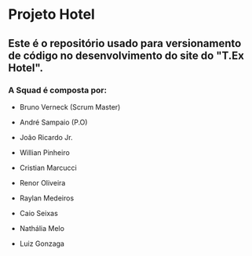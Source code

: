 # Projeto Hotel

## Este é o repositório usado para versionamento de código no desenvolvimento do site do "T.Ex Hotel".

### A Squad é composta por:

- Bruno Verneck (Scrum Master)

- André Sampaio (P.O)

- João Ricardo Jr.

- Willian Pinheiro

- Cristian Marcucci 

- Renor Oliveira

- Raylan Medeiros

- Caio Seixas

- Nathália Melo

- Luiz Gonzaga